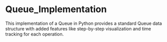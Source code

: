 # Queue_Implementation
This implementation of a Queue in Python provides a standard Queue data structure with added features like step-by-step visualization and time tracking for each operation.
